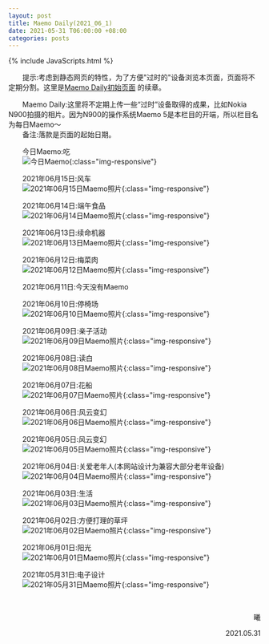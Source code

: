 ```yaml
---
layout: post
title: Maemo Daily(2021_06_1)
date: 2021-05-31 T06:00:00 +08:00
categories: posts
---
```


{% include JavaScripts.html %}

<audio src="/include/BGM/亲爱的旅人啊.mp3" autoplay loop></audio>

&emsp;&emsp;提示:考虑到静态网页的特性，为了方便"过时的"设备浏览本页面，页面将不定期分割。这里是[Maemo Daily初始页面](/posts/2021/05/11/MaemoDaily.html "Go to Maemo Daily") 的续章。  

&emsp;&emsp;Maemo Daily:这里将不定期上传一些“过时”设备取得的成果，比如Nokia N900拍摄的相片。因为N900的操作系统Maemo 5是本栏目的开端，所以栏目名为每日Maemo～  
&emsp;&emsp;备注:落款是页面的起始日期。  

&emsp;&emsp;今日Maemo:吃  
&emsp;&emsp;![今日Maemo](/include/MaemoDaily/Latest.jpg){:class="img-responsive"}  

&emsp;&emsp;2021年06月15日:风车  
&emsp;&emsp;![2021年06月15日Maemo照片](/include/MaemoDaily/2021_06_15.jpg){:class="img-responsive"}  

&emsp;&emsp;2021年06月14日:端午食品  
&emsp;&emsp;![2021年06月14日Maemo照片](/include/MaemoDaily/2021_06_14.jpg){:class="img-responsive"}  

&emsp;&emsp;2021年06月13日:续命机器  
&emsp;&emsp;![2021年06月13日Maemo照片](/include/MaemoDaily/2021_06_13.jpg){:class="img-responsive"}  

&emsp;&emsp;2021年06月12日:梅菜肉  
&emsp;&emsp;![2021年06月12日Maemo照片](/include/MaemoDaily/2021_06_12.jpg){:class="img-responsive"}  

&emsp;&emsp;2021年06月11日:今天没有Maemo  

&emsp;&emsp;2021年06月10日:停椅场  
&emsp;&emsp;![2021年06月10日Maemo照片](/include/MaemoDaily/2021_06_10.jpg){:class="img-responsive"}  

&emsp;&emsp;2021年06月09日:亲子活动  
&emsp;&emsp;![2021年06月09日Maemo照片](/include/MaemoDaily/2021_06_09.jpg){:class="img-responsive"}  

&emsp;&emsp;2021年06月08日:读白  
&emsp;&emsp;![2021年06月08日Maemo照片](/include/MaemoDaily/2021_06_08.jpg){:class="img-responsive"}  

&emsp;&emsp;2021年06月07日:花船  
&emsp;&emsp;![2021年06月07日Maemo照片](/include/MaemoDaily/2021_06_07.jpg){:class="img-responsive"}  

&emsp;&emsp;2021年06月06日:风云变幻  
&emsp;&emsp;![2021年06月06日Maemo照片](/include/MaemoDaily/2021_06_06.jpg){:class="img-responsive"}  

&emsp;&emsp;2021年06月05日:风云变幻  
&emsp;&emsp;![2021年06月05日Maemo照片](/include/MaemoDaily/2021_06_05.jpg){:class="img-responsive"}  

&emsp;&emsp;2021年06月04日:关爱老年人(本网站设计为兼容大部分老年设备)  
&emsp;&emsp;![2021年06月04日Maemo照片](/include/MaemoDaily/2021_06_04.jpg){:class="img-responsive"}  

&emsp;&emsp;2021年06月03日:生活  
&emsp;&emsp;![2021年06月03日Maemo照片](/include/MaemoDaily/2021_06_03.jpg){:class="img-responsive"}  

&emsp;&emsp;2021年06月02日:方便打理的草坪  
&emsp;&emsp;![2021年06月02日Maemo照片](/include/MaemoDaily/2021_06_02.jpg){:class="img-responsive"}  

&emsp;&emsp;2021年06月01日:阳光  
&emsp;&emsp;![2021年06月01日Maemo照片](/include/MaemoDaily/2021_06_01.jpg){:class="img-responsive"}  

&emsp;&emsp;2021年05月31日:电子设计  
&emsp;&emsp;![2021年05月31日Maemo照片](/include/MaemoDaily/2021_05_31.jpg){:class="img-responsive"}  

&emsp;&emsp;  
<p align="right">曦</p>
<p align="right">2021.05.31</p>
